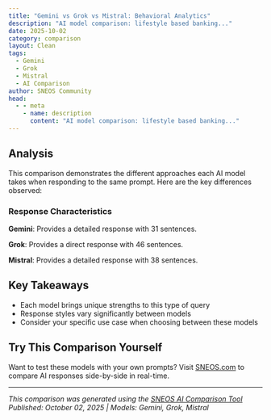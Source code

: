 ```yaml
---
title: "Gemini vs Grok vs Mistral: Behavioral Analytics"
description: "AI model comparison: lifestyle based banking..."
date: 2025-10-02
category: comparison
layout: Clean
tags:
  - Gemini
  - Grok
  - Mistral
  - AI Comparison
author: SNEOS Community
head:
  - - meta
    - name: description
      content: "AI model comparison: lifestyle based banking..."
---
```


<ChatComparison
  title="Gemini vs Grok vs Mistral: Behavioral Analytics"
  prompt="lifestyle based banking"
  :responses='{
    "Gemini": "Lifestyle-based banking, also known as embedded finance or contextual banking, represents a significant shift in how financial services are delivered. Instead of being a separate entity, banking is seamlessly integrated into the daily lives and activities of customers, providing financial solutions at the point of need.\n\nHere\u0027s a breakdown of the key aspects of lifestyle-based banking:\n\n**Core Concepts:**\n\n*   **Contextual Relevance:** Financial services are offered within the context of the customer\u0027s current activity or situation. For example, offering travel insurance when booking a flight, or providing financing options during an online purchase.\n*   **Seamless Integration:** Banking services are embedded into existing platforms, apps, or ecosystems that customers already use. This eliminates the need to switch between different applications.\n*   **Personalization:** Offers and services are tailored to the individual customer\u0027s preferences, habits, and financial goals based on data and insights.\n*   **Convenience:** Simplifies financial tasks and reduces friction, making it easier for customers to manage their money and access financial products.\n\n**Key Features and Examples:**\n\n*   **Buy Now, Pay Later (BNPL):** Embedded financing option offered at the point of sale, allowing customers to split purchases into installments.\n*   **Embedded Insurance:** Offering travel insurance, purchase protection, or other insurance products during relevant transactions.\n*   **In-App Banking:** Integrating banking features directly into popular apps like ride-sharing services, food delivery platforms, or e-commerce marketplaces.\n*   **Loyalty Programs:** Integrating financial rewards and incentives into existing loyalty programs.\n*   **Smart Home Integration:** Connecting banking services with smart home devices for automated bill payments, energy usage monitoring, and financial planning.\n*   **Financial Wellness Platforms:** Providing tools and resources for budgeting, savings, and investment within everyday apps.\n*   **Gig Economy Banking:** Offering tailored financial services for freelancers and independent contractors within gig platforms.\n\n**Benefits:**\n\n*   **Increased Customer Engagement:** By providing relevant services at the right time, banks can increase customer engagement and loyalty.\n*   **Improved Customer Experience:** Seamless integration and personalization make banking more convenient and user-friendly.\n*   **New Revenue Streams:** Embedded finance opens up new avenues for revenue generation through partnerships and expanded service offerings.\n*   **Data-Driven Insights:** Access to valuable data and insights about customer behavior can help banks personalize their services and improve their offerings.\n*   **Financial Inclusion:** By integrating banking into everyday platforms, lifestyle-based banking can reach underserved populations and promote financial inclusion.\n\n**Challenges:**\n\n*   **Data Privacy and Security:** Handling sensitive customer data requires robust security measures and compliance with privacy regulations.\n*   **Regulatory Compliance:** Navigating the complex regulatory landscape surrounding embedded finance can be challenging.\n*   **Partnership Management:** Successful lifestyle-based banking requires effective collaboration with third-party platforms and ecosystems.\n*   **Technological Infrastructure:** Implementing embedded finance solutions requires a robust and flexible technological infrastructure.\n*   **Trust and Brand Reputation:** Maintaining trust and protecting brand reputation is crucial when integrating financial services into external platforms.\n\n**Future Trends:**\n\n*   **Hyper-Personalization:** Leveraging AI and machine learning to deliver even more personalized and relevant financial services.\n*   **Voice-Activated Banking:** Integrating banking services with voice assistants for hands-free access and control.\n*   **Blockchain and Cryptocurrency Integration:** Exploring opportunities to incorporate blockchain technology and cryptocurrencies into lifestyle-based banking solutions.\n*   **Expansion into New Industries:** Extending embedded finance solutions to new industries and sectors beyond e-commerce and transportation.\n\n**In conclusion, lifestyle-based banking is revolutionizing the financial services industry by making banking more accessible, convenient, and personalized.  It\u0027s about meeting customers where they are, providing financial solutions within their daily lives, and creating a more seamless and integrated banking experience.**\n",
    "Grok": "Lifestyle-based banking refers to financial services and products tailored to the specific needs, preferences, and habits of individuals based on their lifestyle, interests, or life stages. Unlike traditional banking, which often offers a one-size-fits-all approach, lifestyle banking aims to personalize banking experiences by aligning financial solutions with how customers live, work, and play.\n\n### Key Features of Lifestyle-Based Banking:\n1. **Personalization**: Banks analyze customer data, spending patterns, and life goals to offer customized products and services. For example, millennials might be offered budgeting apps and student loan solutions, while retirees may receive tailored retirement planning tools.\n   \n2. **Targeted Products**: Financial products are designed for specific demographics or lifestyles, such as:\n   - Travel enthusiasts: Credit cards with travel rewards, foreign currency services, or travel insurance.\n   - Entrepreneurs: Business accounts with startup loans, invoicing tools, or cash flow management.\n   - Fitness-focused individuals: Partnerships with fitness brands or rewards for achieving health goals.\n   - Eco-conscious customers: Green loans for sustainable purchases or carbon offset programs.\n\n3. **Digital and Mobile Integration**: Lifestyle banking often leverages technology, such as mobile apps and AI-driven tools, to provide seamless experiences. For instance, apps may offer real-time spending insights or gamify savings goals tied to a customer\u2019s hobbies or interests.\n\n4. **Partnerships and Rewards**: Banks collaborate with lifestyle brands (e.g., fitness companies, travel agencies, or retailers) to provide exclusive offers, discounts, or rewards that resonate with customers\u2019 interests.\n\n5. **Focus on Life Stages**: Products and services are tailored to different life events, such as:\n   - Young adults: Student accounts, budgeting tools, or first-time credit cards.\n   - Families: Savings plans for children\u2019s education or family insurance plans.\n   - Retirees: Wealth management and pension plans.\n\n### Benefits of Lifestyle-Based Banking:\n- **Enhanced Customer Engagement**: Customers feel more connected to banks that understand and cater to their unique needs.\n- **Improved Financial Management**: Tools and services aligned with lifestyle help customers manage money more effectively.\n- **Brand Loyalty**: Personalized experiences and relevant rewards foster stronger relationships between banks and customers.\n- **Competitive Edge for Banks**: Offering niche products differentiates banks in a crowded market.\n\n### Examples of Lifestyle-Based Banking Initiatives:\n1. **Chase Sapphire Reserve**: A credit card targeting frequent travelers with benefits like travel credits, lounge access, and points for travel and dining.\n2. **Revolut or Monzo**: Neobank apps that cater to tech-savvy, mobile-first customers with features like instant spending notifications, budget tracking, and foreign exchange services for globetrotters.\n3. **Green Banking**: Banks like Aspiration in the U.S. focus on eco-conscious customers by offering fossil fuel-free investments and tracking the carbon impact of purchases.\n4. **Youth Banking**: Apps or accounts aimed at Gen Z with gamified savings features and financial education content tied to their interests (e.g., gaming or social media).\n\n### Challenges of Lifestyle-Based Banking:\n- **Data Privacy Concerns**: Personalization relies heavily on customer data, raising concerns about security and consent.\n- **Complexity in Implementation**: Designing and managing niche products for diverse lifestyles can be resource-intensive for banks.\n- **Risk of Exclusion**: Over-focusing on specific lifestyles may alienate other customer segments.\n\n### Future of Lifestyle-Based Banking:\nWith advancements in AI, machine learning, and big data analytics, lifestyle banking is expected to become even more precise. Banks will likely deepen partnerships with non-financial brands to create ecosystems that integrate banking into everyday activities, such as shopping, fitness, or entertainment. Additionally, the rise of neobanks and fintech companies will push traditional banks to innovate and adopt more customer-centric, lifestyle-driven approaches.\n\nIn summary, lifestyle-based banking represents a shift toward hyper-personalized financial services that prioritize customer individuality over generic offerings. It\u2019s a growing trend that aligns financial solutions with the way people live their lives. If you\u0027re looking for specific examples or want to explore how this applies to a particular lifestyle, let me know!",
    "Mistral": "Lifestyle-based banking is a modern approach to financial services that focuses on understanding and catering to the unique needs, preferences, and lifestyles of individual customers. This approach goes beyond traditional banking products and services to offer personalized solutions that align with a customer\u0027s daily life, goals, and aspirations. Here are some key aspects of lifestyle-based banking:\n\n### 1. **Personalized Financial Solutions**\n   - **Customized Products:** Tailored financial products such as loans, savings accounts, and investment options that match the customer\u0027s lifestyle and financial goals.\n   - **Financial Planning:** Comprehensive financial planning services that consider the customer\u0027s lifestyle, income, expenses, and future aspirations.\n\n### 2. **Digital Integration**\n   - **Mobile Banking:** User-friendly mobile apps that allow customers to manage their finances on the go.\n   - **Online Banking:** Secure online platforms for transactions, bill payments, and account management.\n   - **AI and Machine Learning:** Use of artificial intelligence and machine learning to analyze customer data and provide personalized recommendations.\n\n### 3. **Lifestyle-Oriented Services**\n   - **Travel Services:** Assistance with travel planning, currency exchange, and travel insurance.\n   - **Health and Wellness:** Financial products and services that support health and wellness goals, such as health savings accounts and wellness-related investments.\n   - **Education and Career:** Financial planning for education, career development, and retirement.\n\n### 4. **Community and Social Engagement**\n   - **Community Programs:** Initiatives that support local communities, such as sponsoring events, offering financial literacy programs, and supporting local businesses.\n   - **Social Responsibility:** Emphasis on ethical and sustainable banking practices, including green investments and socially responsible lending.\n\n### 5. **Customer Experience**\n   - **Seamless Interactions:** Efficient and hassle-free customer service through multiple channels, including in-person, online, and via phone.\n   - **Customer Feedback:** Active solicitation and incorporation of customer feedback to continuously improve services.\n   - **Rewards and Loyalty Programs:** Incentives and rewards that align with the customer\u0027s lifestyle, such as travel points, cashback, and exclusive offers.\n\n### 6. **Financial Education**\n   - **Workshops and Seminars:** Educational programs that help customers understand financial concepts, manage their money effectively, and make informed financial decisions.\n   - **Online Resources:** Blogs, videos, and interactive tools that provide financial education and advice.\n\n### 7. **Innovative Products**\n   - **Smart Savings:** Automated savings tools that help customers save for specific goals, such as a vacation, a new car, or a home.\n   - **Flexible Loans:** Loan products that offer flexible repayment terms and conditions tailored to the customer\u0027s lifestyle.\n   - **Investment Options:** Diverse investment options that cater to different risk appetites and financial goals.\n\n### 8. **Data-Driven Insights**\n   - **Customer Analytics:** Use of data analytics to understand customer behavior, preferences, and needs.\n   - **Predictive Modeling:** Predictive models to anticipate future financial needs and offer proactive solutions.\n\n### 9. **Partnerships and Collaborations**\n   - **Strategic Partnerships:** Collaborations with other businesses and organizations to offer complementary services and benefits.\n   - **Ecosystem Integration:** Integration with other lifestyle services, such as fitness apps, travel booking platforms, and e-commerce sites.\n\n### 10. **Security and Privacy**\n   - **Robust Security:** Advanced security measures to protect customer data and transactions.\n   - **Privacy Protection:** Strong privacy policies and practices to ensure customer information is kept confidential.\n\nLifestyle-based banking aims to create a holistic financial experience that not only meets the customer\u0027s immediate financial needs but also supports their long-term goals and aspirations. By focusing on the customer\u0027s lifestyle, banks can build stronger, more meaningful relationships and provide value-added services that enhance overall customer satisfaction and loyalty."
  }'
  published-date="13:00"
/>

## Analysis

This comparison demonstrates the different approaches each AI model takes when responding to the same prompt. Here are the key differences observed:

### Response Characteristics

**Gemini**: Provides a detailed response with 31 sentences. 

**Grok**: Provides a direct response with 46 sentences. 

**Mistral**: Provides a detailed response with 38 sentences. 

## Key Takeaways

- Each model brings unique strengths to this type of query
- Response styles vary significantly between models
- Consider your specific use case when choosing between these models

## Try This Comparison Yourself

Want to test these models with your own prompts? Visit [SNEOS.com](https://sneos.com) to compare AI responses side-by-side in real-time.

---

*This comparison was generated using the [SNEOS AI Comparison Tool](https://sneos.com)*
*Published: October 02, 2025 | Models: Gemini, Grok, Mistral*
